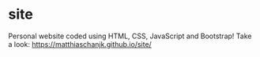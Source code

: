# site
Personal website coded using HTML, CSS, JavaScript and Bootstrap! Take a look:
https://matthiaschanjk.github.io/site/ 
